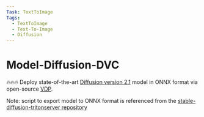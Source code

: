 ```yaml
---
Task: TextToImage
Tags:
  - TextToImage
  - Text-To-Image
  - Diffusion
---
```


# Model-Diffusion-DVC

🔥🔥🔥 Deploy state-of-the-art [Diffusion version 2.1](https://huggingface.co/stabilityai/stable-diffusion-2-1) model in ONNX format via open-source [VDP](https://github.com/instill-ai/vdp).

Note: script to export model to ONNX format is referenced from the  [stable-diffusion-tritonserver repository](https://github.com/kamalkraj/stable-diffusion-tritonserver/tree/v2)

